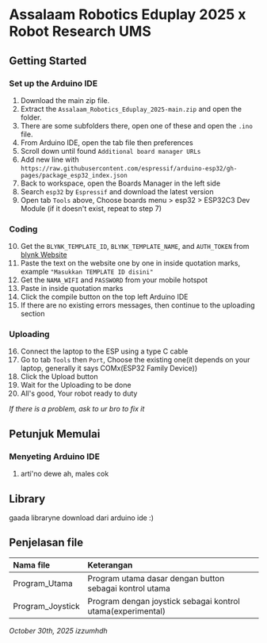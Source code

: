 
  # Assalaam Robotics Eduplay 2025 x Robot Research UMS

  ## Getting Started
  ### Set up the Arduino IDE
  1. Download the main zip file.
  2. Extract the `Assalaam_Robotics_Eduplay_2025-main.zip` and open the folder.
  3. There are some subfolders there, open one of these and open the `.ino` file.
  4. From Arduino IDE, open the tab file then preferences
  5. Scroll down until found `Additional board manager URLs`
  6. Add new line with `https://raw.githubusercontent.com/espressif/arduino-esp32/gh-pages/package_esp32_index.json`
  7. Back to workspace, open the Boards Manager in the left side
  8. Search `esp32` by `Espressif` and download the latest version
  9. Open tab `Tools` above, Choose boards menu > esp32 > ESP32C3 Dev Module (if it doesn't exist, repeat to step 7)

  ### Coding
  10. Get the `BLYNK_TEMPLATE_ID`, `BLYNK_TEMPLATE_NAME`, and `AUTH_TOKEN` from [blynk Website](https://www.blynk.io/)
  11. Paste the text on the website one by one in inside quotation marks, example `"Masukkan TEMPLATE ID disini"`
  12. Get the `NAMA_WIFI` and `PASSWORD` from your mobile hotspot
  13. Paste in inside quotation marks
  14. Click the compile button on the top left Arduino IDE
  15. If there are no existing errors messages, then continue to the uploading section
  
  ### Uploading
  16. Connect the laptop to the ESP using a type C cable
  17. Go to tab `Tools` then `Port`, Choose the existing one(it depends on your laptop, generally it says COMx(ESP32 Family Device))
  18. Click the Upload button
  19. Wait for the Uploading to be done
  20. All's good, Your robot ready to duty
    
  *If there is a problem, ask to ur bro to fix it*
    
  ## Petunjuk Memulai
  ### Menyeting Arduino IDE
  1. arti'no dewe ah, males cok

  ## Library
  gaada libraryne download dari arduino ide :)
  
  ## Penjelasan file
  | Nama file | Keterangan |
  |:----------|:-----------|
  | Program_Utama | Program utama dasar dengan button sebagai kontrol utama |
  | Program_Joystick | Program dengan joystick sebagai kontrol utama(experimental) |
  
  *October 30th, 2025*
  *izzumhdh*
